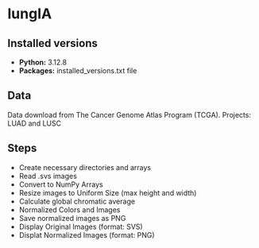# lungIA

## Installed versions
- **Python:** 3.12.8
- **Packages:** installed_versions.txt file

## Data
Data download from The Cancer Genome Atlas Program (TCGA). Projects: LUAD and LUSC

## Steps
- Create necessary directories and arrays
- Read .svs images
- Convert to NumPy Arrays
- Resize images to Uniform Size (max height and width)
- Calculate global chromatic average
- Normalized Colors and Images
- Save normalized images as PNG
- Display Original Images (format: SVS)
- Displat Normalized Images (format: PNG)
